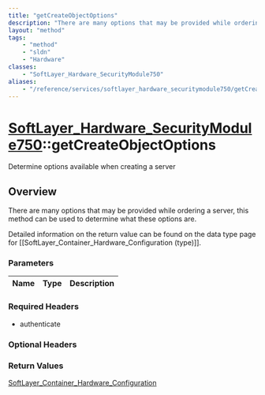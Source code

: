 ```yaml
---
title: "getCreateObjectOptions"
description: "There are many options that may be provided while ordering a server, this method can be used to determine what these opt... "
layout: "method"
tags:
    - "method"
    - "sldn"
    - "Hardware"
classes:
    - "SoftLayer_Hardware_SecurityModule750"
aliases:
    - "/reference/services/softlayer_hardware_securitymodule750/getCreateObjectOptions"
---
```

# [SoftLayer_Hardware_SecurityModule750](/reference/services/SoftLayer_Hardware_SecurityModule750)::getCreateObjectOptions

Determine options available when creating a server


## Overview 

There are many options that may be provided while ordering a server, this method can be used to determine what these options are. 


Detailed information on the return value can be found on the data type page for [[SoftLayer_Container_Hardware_Configuration (type)]]. 

### Parameters 
|Name | Type | Description |
| --- | --- | --- |


### Required Headers
* authenticate

### Optional Headers

### Return Values
<a href='/reference/datatypes/SoftLayer_Container_Hardware_Configuration'>SoftLayer_Container_Hardware_Configuration </a>

